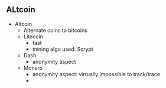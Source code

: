 ## ALtcoin

- Altcoin
  - Alternate coins to bitcoins
  - Litecoin
    - fast
    - mining algo used: Scrypt
  - Dash
    - anonymity aspect
  - Monero
    - anonymity aspect: virtually impossible to track/trace
	- 
